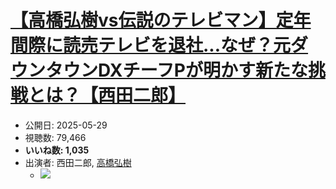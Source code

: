 # [【高橋弘樹vs伝説のテレビマン】定年間際に読売テレビを退社...なぜ？元ダウンタウンDXチーフPが明かす新たな挑戦とは？【西田二郎】](https://www.youtube.com/watch?v=zZYipP_9Kek)
-   公開日: 2025-05-29
-   視聴数: 79,466
-   **いいね数: 1,035**
-   出演者: 西田二郎, [高橋弘樹](/rehacq_fan/people/高橋弘樹 "wikilink")
    - [![](https://img.youtube.com/vi/zZYipP_9Kek/hqdefault.jpg)](https://www.youtube.com/watch?v=zZYipP_9Kek)

